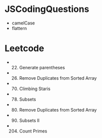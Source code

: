 # JSCodingQuestions
* camelCase
* flattern
# Leetcode
* 22. Generate parentheses
* 26. Remove Duplicates from Sorted Array
* 70. Climbing Staris
* 78. Subsets
* 80. Remove Duplicates from Sorted Array
* 90. Subsets II
* 204. Count Primes